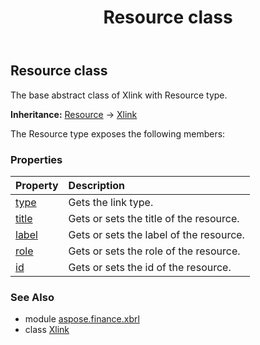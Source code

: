 ﻿---
title: Resource class
second_title: Aspose.Finance for Python via .NET API References
description: 
type: docs
weight: 410
url: /python-net/aspose.finance.xbrl/resource/
is_root: false
---

## Resource class

The base abstract class of Xlink with Resource type.



**Inheritance:** [Resource](/finance/python-net/aspose.finance.xbrl/resource) → 
[Xlink](/finance/python-net/aspose.finance.xbrl/xlink)



The Resource type exposes the following members:

### Properties
| Property | Description |
| :- | :- |
| [type](/finance/python-net/aspose.finance.xbrl/resource/type) | Gets the link type. |
| [title](/finance/python-net/aspose.finance.xbrl/resource/title) | Gets or sets the title of the resource. |
| [label](/finance/python-net/aspose.finance.xbrl/resource/label) | Gets or sets the label of the resource. |
| [role](/finance/python-net/aspose.finance.xbrl/resource/role) | Gets or sets the role of the resource. |
| [id](/finance/python-net/aspose.finance.xbrl/resource/id) | Gets or sets the id of the resource. |


### See Also

* module [aspose.finance.xbrl](../)
* class [Xlink](/finance/python-net/aspose.finance.xbrl/xlink)
